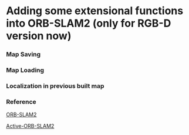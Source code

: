 # Adding some extensional functions into ORB-SLAM2 (only for RGB-D version now)

### Map Saving
### Map Loading
### Localization in previous built map

### Reference
[ORB-SLAM2](https://github.com/raulmur/ORB_SLAM2)

[Active-ORB-SLAM2](https://github.com/XinkeAE/Active-ORB-SLAM2)


